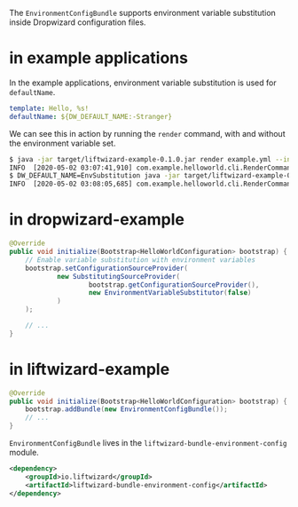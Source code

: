 The `EnvironmentConfigBundle` supports environment variable substitution inside Dropwizard configuration files.

# in example applications

In the example applications, environment variable substitution is used for `defaultName`.

```yaml
template: Hello, %s!
defaultName: ${DW_DEFAULT_NAME:-Stranger}
```

We can see this in action by running the `render` command, with and without the environment variable set.

```bash
$ java -jar target/liftwizard-example-0.1.0.jar render example.yml --include-default
INFO  [2020-05-02 03:07:41,910] com.example.helloworld.cli.RenderCommand: DEFAULT => Hello, Stranger!
$ DW_DEFAULT_NAME=EnvSubstitution java -jar target/liftwizard-example-0.1.0.jar render example.yml --include-default
INFO  [2020-05-02 03:08:05,685] com.example.helloworld.cli.RenderCommand: DEFAULT => Hello, EnvSubstitution!
```

# in dropwizard-example

```java
@Override
public void initialize(Bootstrap<HelloWorldConfiguration> bootstrap) {
    // Enable variable substitution with environment variables
    bootstrap.setConfigurationSourceProvider(
            new SubstitutingSourceProvider(
                    bootstrap.getConfigurationSourceProvider(),
                    new EnvironmentVariableSubstitutor(false)
            )
    );

    // ...
}
```

# in liftwizard-example

```java
@Override
public void initialize(Bootstrap<HelloWorldConfiguration> bootstrap) {
    bootstrap.addBundle(new EnvironmentConfigBundle());
    // ...
}
```

`EnvironmentConfigBundle` lives in the `liftwizard-bundle-environment-config` module.

```xml
<dependency>
    <groupId>io.liftwizard</groupId>
    <artifactId>liftwizard-bundle-environment-config</artifactId>
</dependency>
```
